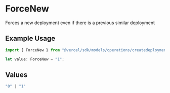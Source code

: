 # ForceNew

Forces a new deployment even if there is a previous similar deployment

## Example Usage

```typescript
import { ForceNew } from "@vercel/sdk/models/operations/createdeployment.js";

let value: ForceNew = "1";
```

## Values

```typescript
"0" | "1"
```
